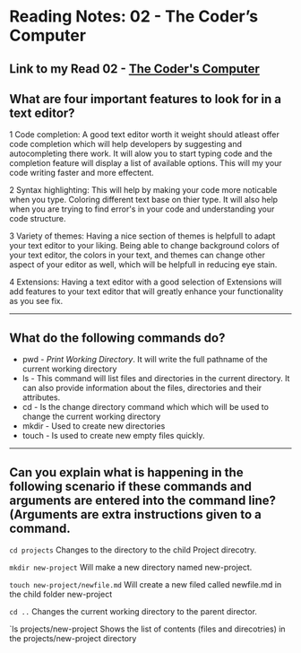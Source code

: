 # Reading Notes: 02 - The Coder’s Computer

Link to my Read 02 - [The Coder's Computer](https://BrettF5.github.io/reading-notes/Read02)
---

## What are four important features to look for in a text editor?

1 Code completion: A good text editor worth it weight should atleast offer code completion which will help developers by suggesting and autocompleting there work. It will alow you to start typing code and the completion feature will display a list of available options.  This will my your code writing faster and more effectent.

2 Syntax highlighting: This will help by making your code more noticable when you type. Coloring different text base on thier type.  It will also help when you are trying to find error's in your code and understanding your code structure. 

3 Variety of themes: Having a nice section of themes is helpfull to adapt your text editor to your liking.  Being able to change background colors of your text editor, the colors in your text, and themes can change other aspect of your editor as well, which will be helpfull in reducing eye stain.

4 Extensions: Having a text editor with a good selection of Extensions will add features to your text editor that will greatly enhance your functionality as you see fix. 

---  

## What do the following commands do?
* pwd - *Print Working Directory*.  It will write the full pathname of the current working directory 
* ls - This command will list files and directories in the current directory. It can also provide information about the files, directories and their attributes.
* cd - Is the change directory command which which will be used to change the current working directory
* mkdir - Used to create new directories
* touch - Is used to create new empty files quickly.

---  

## Can you explain what is happening in the following scenario if these commands and arguments are entered into the command line? (Arguments are extra instructions given to a command.
`cd projects`  Changes to the directory to the child Project direcotry.

`mkdir new-project`  Will make a new directory named new-project.

`touch new-project/newfile.md`  Will create a new filed called newfile.md in the child folder new-project
  
`cd ..`  Changes the current working directory to the parent director. 
  
`ls  projects/new-project Shows the list of contents (files and direcotries) in the projects/new-project directory


